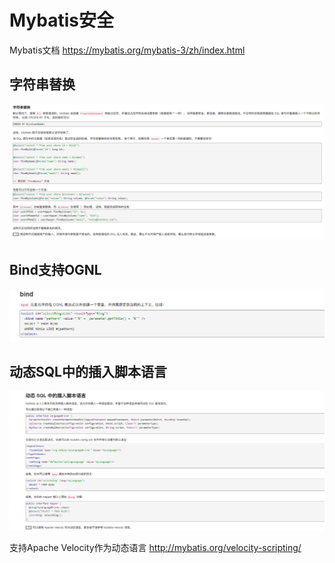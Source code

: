 # Mybatis安全
Mybatis文档
https://mybatis.org/mybatis-3/zh/index.html
## 字符串替换
![](1.png)
## Bind支持OGNL
![](2.png)

## 动态SQL中的插入脚本语言
![](3.png)

支持Apache Velocity作为动态语言
http://mybatis.org/velocity-scripting/